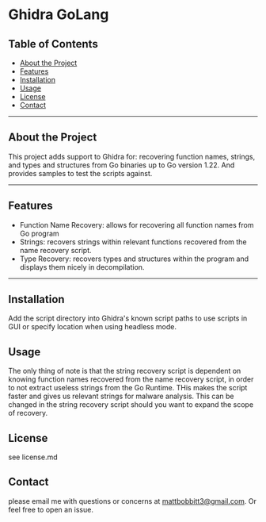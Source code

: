 # Ghidra GoLang 

## Table of Contents
- [About the Project](#about-the-project)
- [Features](#features)
- [Installation](#installation)
- [Usage](#usage)
- [License](#license)
- [Contact](#contact)

---

## About the Project
This project adds support to Ghidra for: recovering function names, strings, and types and structures from Go binaries
up to Go version 1.22. And provides samples to test the scripts against.

---

## Features
- Function Name Recovery: allows for recovering all function names from Go program 
- Strings: recovers strings within relevant functions recovered from the name recovery script.
- Type Recovery: recovers types and structures within the program and displays them nicely in decompilation.

---

## Installation
Add the script directory into Ghidra's known script paths to use scripts in GUI or specify location when using headless
mode.
## Usage 
The only thing of note is that the string recovery script is dependent on knowing function names recovered from the name
recovery script, in order to not extract useless strings from the Go Runtime. THis makes the script faster and gives us
relevant strings for malware analysis. This can be changed in the string recovery script should you want to expand the
scope of recovery.

## License
see license.md

## Contact
please email me with questions or concerns at mattbobbitt3@gmail.com. Or feel free to open an issue.
